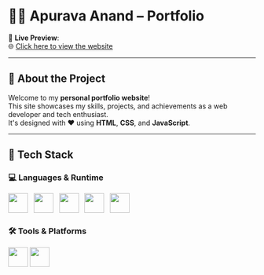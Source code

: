 # 👨‍💻 Apurava Anand – Portfolio

🚀 **Live Preview**:  
🌐 [Click here to view the website](https://apuravaanand.github.io/Portfolio/)

---

## 📁 About the Project

Welcome to my **personal portfolio website**!  
This site showcases my skills, projects, and achievements as a web developer and tech enthusiast.  
It's designed with ❤️ using **HTML**, **CSS**, and **JavaScript**.

---

## 🧰 Tech Stack

### 💻 Languages & Runtime
<p align="left">
  <img src="https://cdn.jsdelivr.net/gh/devicons/devicon/icons/html5/html5-original.svg" height="40" width="40"/>&nbsp&nbsp
  <img src="https://cdn.jsdelivr.net/gh/devicons/devicon/icons/css3/css3-original.svg" height="40" width="40"/>&nbsp&nbsp
  <img src="https://cdn.jsdelivr.net/gh/devicons/devicon/icons/javascript/javascript-original.svg" height="40" width="40"/>&nbsp&nbsp
   <img src="https://cdn.jsdelivr.net/gh/devicons/devicon/icons/git/git-original.svg" height="40" width="40"/>&nbsp&nbsp
  <img src="https://cdn.jsdelivr.net/gh/devicons/devicon/icons/vscode/vscode-original.svg" height="40" width="40"/>&nbsp&nbsp
</p>

### 🛠 Tools & Platforms
<p align="left">
  <img src="https://cdn.jsdelivr.net/gh/devicons/devicon/icons/git/git-original.svg" height="40" width="40"/>
  <img src="https://cdn.jsdelivr.net/gh/devicons/devicon/icons/github/github-original.svg" height="40" width="40"/>
</p>
